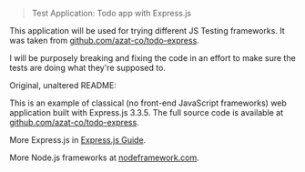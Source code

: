 > Test Application: Todo app with Express.js

This application will be used for trying different JS Testing frameworks. It was taken from [github.com/azat-co/todo-express](http://github.com/azat-co/todo-express).

I will be purposely breaking and fixing the code in an effort to make sure the tests are doing what they're supposed to.

Original, unaltered README:

This is an example of classical (no front-end JavaScript frameworks) web application built with Express.js 3.3.5.
The full source code is available at [github.com/azat-co/todo-express](http://github.com/azat-co/todo-express).

More Express.js in [Express.js Guide](http://expressjsguide.com).

More Node.js frameworks at [nodeframework.com](http://nodeframework.com).

